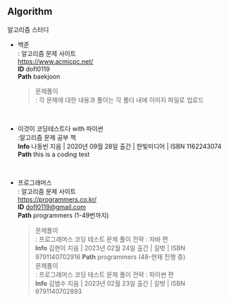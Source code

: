## Algorithm
알고리즘 스터디

* 백준   
: 알고리즘 문제 사이트   
https://www.acmicpc.net/    
**ID** dofl0119     
**Path** baekjoon
    >문제풀이   
    : 각 문제에 대한 내용과 풀이는 각 폴더 내에 이미지 파일로 업로드
    
<br/>

* 이것이 코딩테스트다 with 파이썬   
:알고리즘 문제 공부 책   
**Info** 나동빈 지음 | 2020년 09월 28일 출간 | 한빛미디어 | ISBN 1162243074   
**Path** this is a coding test

<br/>

* 프로그래머스   
: 알고리즘 문제 사이트   
https://programmers.co.kr/   
**ID** dofl0119@gmail.com     
**Path** programmers (1-49번까지)   
    >문제풀이   
    : 프로그래머스 코딩 테스트 문제 풀이 전략 : 자바 편   
    **Info** 김현이 지음 | 2023년 02월 24일 출간 | 길벗 | ISBN 9791140702916
**Path** programmers (48-현재 진행 중)   
    >문제풀이   
    : 프로그래머스 코딩 테스트 문제 풀이 전략 : 파이썬 편   
    **Info** 김범수 지음 | 2023년 02월 23일 출간 | 길벗 | ISBN 9791140702893


